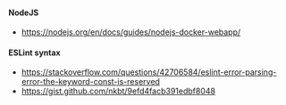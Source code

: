 #### NodeJS

  * https://nodejs.org/en/docs/guides/nodejs-docker-webapp/

#### ESLint syntax

  * https://stackoverflow.com/questions/42706584/eslint-error-parsing-error-the-keyword-const-is-reserved
  * https://gist.github.com/nkbt/9efd4facb391edbf8048
